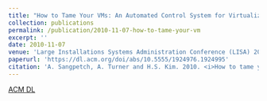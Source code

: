 ```yaml
---
title: "How to Tame Your VMs: An Automated Control System for Virtualized Services"
collection: publications
permalink: /publication/2010-11-07-how-to-tame-your-vm
excerpt: ''
date: 2010-11-07
venue: 'Large Installations Systems Administration Conference (LISA) 2010, San Jose, CA, USA'
paperurl: 'https://dl.acm.org/doi/abs/10.5555/1924976.1924995'
citation: 'A. Sangpetch, A. Turner and H.S. Kim. 2010. <i>How to tame your VMs: an automated control system for virtualized services</i> In Proceedings of the 24th International Conference on Large Installation System Administration (LISA&apos;10). USENIX Association, USA, 1-16.'
---
```


[ACM DL](https://dl.acm.org/doi/abs/10.5555/1924976.1924995)

